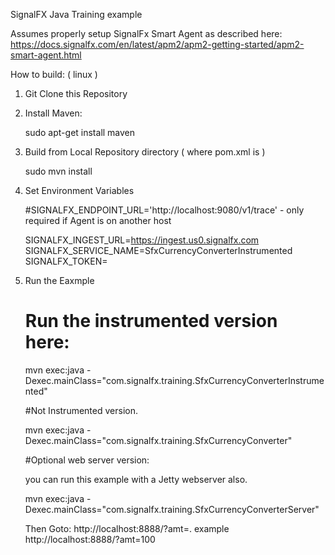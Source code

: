 SignalFX Java Training example

Assumes properly setup SignalFx Smart Agent as described here: https://docs.signalfx.com/en/latest/apm2/apm2-getting-started/apm2-smart-agent.html

How to build: ( linux )

1. Git Clone this Repository

2. Install Maven:

    sudo apt-get install maven 
    
3. Build from Local Repository directory ( where pom.xml is )

    sudo mvn install
    
4. Set Environment Variables

    #SIGNALFX_ENDPOINT_URL='http://localhost:9080/v1/trace' - only required if Agent is on another host

    SIGNALFX_INGEST_URL=https://ingest.us0.signalfx.com
    SIGNALFX_SERVICE_NAME=SfxCurrencyConverterInstrumented
    SIGNALFX_TOKEN=<YourTokenHere>

5. Run the Eaxmple

    # Run the instrumented version here:

    mvn exec:java -Dexec.mainClass="com.signalfx.training.SfxCurrencyConverterInstrumented"

    #Not Instrumented version.

    mvn exec:java -Dexec.mainClass="com.signalfx.training.SfxCurrencyConverter"
    
    #Optional web server version:
    
    you can run this example with a Jetty webserver also.
    
    mvn exec:java -Dexec.mainClass="com.signalfx.training.SfxCurrencyConverterServer"
    
    Then Goto: http://localhost:8888/?amt=<amountToConvert>. example http://localhost:8888/?amt=100
    
    
